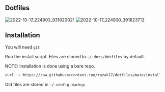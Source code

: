 ## Dotfiles

![2022-10-17_224903_931020021](https://user-images.githubusercontent.com/52210954/196298390-d07e519b-e164-49ad-a283-4b8a9a68ef3a.png)
![2022-10-17_224900_391823712](https://user-images.githubusercontent.com/52210954/196298380-792d49dd-6ab7-481e-87a0-54c0123374fb.png)

## Installation

You will need `git`

Run the install script. Files are cloned to `~/.dots/dotfiles` by default.

NOTE: Installation is done using a bare repo.

```bash
curl -s https://raw.githubusercontent.com/razak17/dotfiles/main/install.sh | sh

```
Old files are stored in `~/.config-backup`
